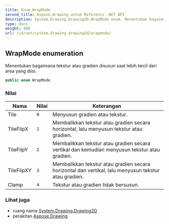 ```yaml
---
title: Enum WrapMode
second_title: Aspose.Drawing untuk Referensi .NET API
description: System.Drawing.Drawing2D.WrapMode enum. Menentukan bagaimana tekstur atau gradien disusun saat lebih kecil dari area yang diisi.
type: docs
weight: 480
url: /id/net/system.drawing.drawing2d/wrapmode/
---
```

## WrapMode enumeration

Menentukan bagaimana tekstur atau gradien disusun saat lebih kecil dari area yang diisi.

```csharp
public enum WrapMode
```

### Nilai

| Nama | Nilai | Keterangan |
| --- | --- | --- |
| Tile | `0` | Menyusun gradien atau tekstur. |
| TileFlipX | `1` | Membalikkan tekstur atau gradien secara horizontal, lalu menyusun tekstur atau gradien. |
| TileFlipY | `2` | Membalikkan tekstur atau gradien secara vertikal dan kemudian menyusun tekstur atau gradien. |
| TileFlipXY | `3` | Membalikkan tekstur atau gradien secara horizontal dan vertikal, lalu menyusun tekstur atau gradien. |
| Clamp | `4` | Tekstur atau gradien tidak bersusun. |

### Lihat juga

* ruang nama [System.Drawing.Drawing2D](../../system.drawing.drawing2d/)
* perakitan [Aspose.Drawing](../../)



